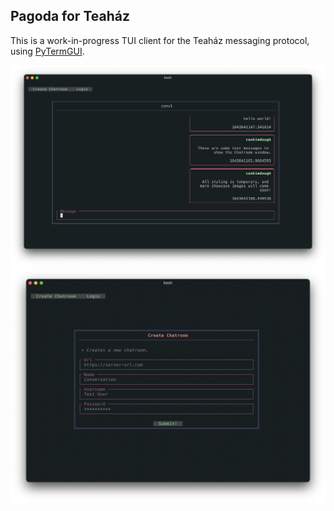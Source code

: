 Pagoda for Teaház
-----------------

This is a work-in-progress TUI client for the Teaház messaging protocol,
using [PyTermGUI](https://github.com/bczsalba/pytermgui).

![Chatroom window](https://raw.githubusercontent.com/bczsalba/Pagoda/master/assets/chatroom.png)
![Create chatroom window](https://raw.githubusercontent.com/bczsalba/Pagoda/master/assets/teahazwindow.png)
